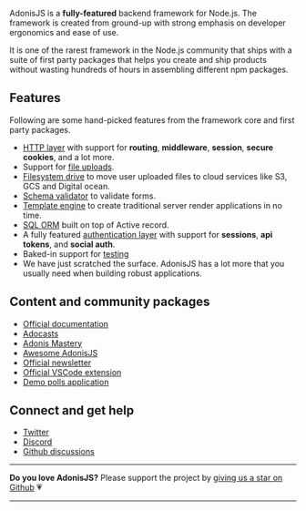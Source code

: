 
AdonisJS is a **fully-featured** backend framework for Node.js. The framework is created from ground-up with strong emphasis on developer ergonomics and ease of use.

It is one of the rarest framework in the Node.js community that ships with a suite of first party packages that helps you create and ship products without wasting hundreds of hours in assembling different npm packages.

## Features
Following are some hand-picked features from the framework core and first party packages.

- [HTTP layer](https://docs.adonisjs.com/guides/context) with support for **routing**, **middleware**, **session**, **secure cookies**, and a lot more.
- Support for [file uploads](https://docs.adonisjs.com/guides/file-uploads).
- [Filesystem drive](https://docs.adonisjs.com/guides/drive) to move user uploaded files to cloud services like S3, GCS and Digital ocean.
- [Schema validator](https://docs.adonisjs.com/guides/validator/introduction) to validate forms.
- [Template engine](https://docs.adonisjs.com/guides/views/introduction) to create traditional server render applications in no time.
- [SQL ORM](https://docs.adonisjs.com/guides/sql) built on top of Active record.
- A fully featured [authentication layer](https://docs.adonisjs.com/guides/auth/introduction) with support for **sessions**, **api tokens**, and **social auth**.
- Baked-in support for [testing](https://docs.adonisjs.com/guides/testing/introduction)
- We have just scratched the surface. AdonisJS has a lot more that you usually need when building robust applications.

## Content and community packages

- [Official documentation](https://docs.adonisjs.com/)
- [Adocasts](https://adocasts.com/)
- [Adonis Mastery](https://adonismastery.com/)
- [Awesome AdonisJS](https://github.com/adonisjs-community/awesome-adonisjs)
- [Official newsletter](https://news.adonisjs.com/)
- [Official VSCode extension](https://marketplace.visualstudio.com/items?itemName=jripouteau.adonis-vscode-extension)
- [Demo polls application](https://polls.adonisjs.dev/)

## Connect and get help

- [Twitter](https://twitter.com/adonisframework)
- [Discord](https://discord.com/invite/vDcEjq6)
- [Github discussions](https://github.com/adonisjs/core/discussions)

---

**Do you love AdonisJS?** Please support the project by [giving us a star on Github](https://github.com/adonisjs/core/stargazers) 💗

---
